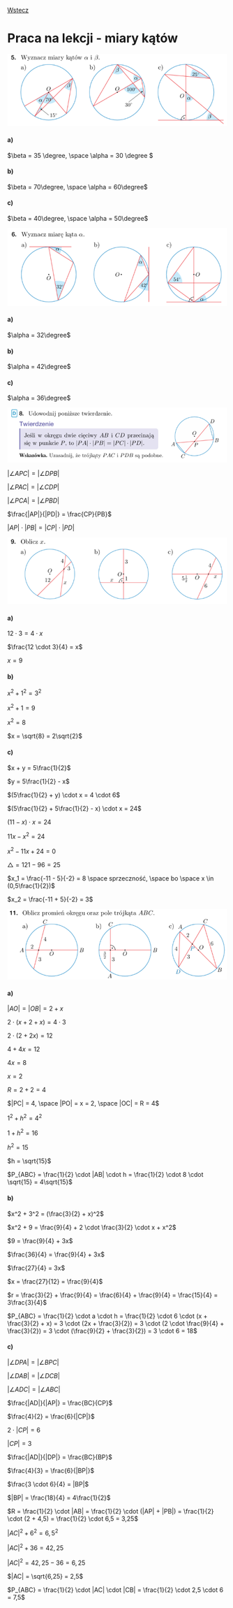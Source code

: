[Wstecz](../matematyka.md)

# Praca na lekcji - miary kątów

![](238/5.png)

#### a)

$`\beta = 35 \degree, \space \alpha = 30 \degree `$

#### b)

$`\beta = 70\degree, \space \alpha = 60\degree`$

#### c)

$`\beta = 40\degree, \space \alpha = 50\degree`$

![](238/6.png)

#### a)

$`\alpha = 32\degree`$

#### b)

$`\alpha = 42\degree`$

#### c)

$`\alpha = 36\degree`$

![](239/8.png)

$`|\angle{APC}| = |\angle{DPB}|`$

$`|\angle{PAC}| = |\angle{CDP}|`$

$`|\angle{PCA}| = |\angle{PBD}|`$

$`\frac{|AP|}{|PD|} = \frac{CP}{PB}`$

$`|AP| \cdot |PB| = |CP| \cdot |PD|`$

![](239/9.png)

#### a)

$`12 \cdot 3 = 4 \cdot x`$

$`\frac{12 \cdot 3}{4} = x`$

$`x = 9`$

#### b)

$`x^2 + 1^2 = 3^2`$

$`x^2 + 1 = 9`$

$`x^2 = 8`$

$`x = \sqrt{8} = 2\sqrt{2}`$

#### c)

$`x + y = 5\frac{1}{2}`$

$`y = 5\frac{1}{2} - x`$

$`(5\frac{1}{2} + y) \cdot x = 4 \cdot 6`$

$`(5\frac{1}{2} + 5\frac{1}{2} - x) \cdot x = 24`$

$`(11 - x) \cdot x = 24`$

$`11x - x^2 = 24`$

$`x^2 - 11x + 24 = 0`$

$`\triangle = 121 - 96 = 25`$

$`x_1 = \frac{-11 - 5}{-2} = 8 \space sprzeczność, \space bo \space x \in (0,5\frac{1}{2})`$

$`x_2 = \frac{-11 + 5}{-2} = 3`$

![](239/11.png)

#### a)

$`|AO| = |OB| = 2 + x`$

$`2 \cdot (x + 2 + x) = 4 \cdot 3`$

$`2 \cdot (2 + 2x) = 12`$

$`4 + 4x = 12`$

$`4x = 8`$

$`x = 2`$

$`R = 2 + 2 = 4`$

$`|PC| = 4, \space |PO| = x = 2, \space |OC| = R = 4`$

$`1^2 + h^2 = 4^2`$

$`1 + h^2 = 16`$

$`h^2 = 15`$

$`h = \sqrt{15}`$

$`P_{ABC} = \frac{1}{2} \cdot |AB| \cdot h = \frac{1}{2} \cdot 8 \cdot \sqrt{15} = 4\sqrt{15}`$

#### b)

$`x^2 + 3^2 = (\frac{3}{2} + x)^2`$

$`x^2 + 9 = \frac{9}{4} + 2 \cdot \frac{3}{2} \cdot x + x^2`$

$`9 = \frac{9}{4} + 3x`$

$`\frac{36}{4} = \frac{9}{4} + 3x`$

$`\frac{27}{4} = 3x`$

$`x = \frac{27}{12} = \frac{9}{4}`$

$`r = \frac{3}{2} + \frac{9}{4} = \frac{6}{4} + \frac{9}{4} = \frac{15}{4} = 3\frac{3}{4}`$

$`P_{ABC} = \frac{1}{2} \cdot a \cdot h = \frac{1}{2} \cdot 6 \cdot (x + \frac{3}{2} + x) = 3 \cdot (2x + \frac{3}{2}) = 3 \cdot (2 \cdot \frac{9}{4} + \frac{3}{2}) = 3 \cdot (\frac{9}{2} + \frac{3}{2}) = 3 \cdot 6 = 18`$

#### c)

$`|\angle{DPA}| = |\angle{BPC}|`$

$`|\angle{DAB}| = |\angle{DCB}|`$

$`|\angle{ADC}| = |\angle{ABC}|`$

$`\frac{|AD|}{|AP|} = \frac{BC}{CP}`$

$`\frac{4}{2} = \frac{6}{|CP|}`$

$`2 \cdot |CP| = 6`$

$`|CP| = 3`$

$`\frac{|AD|}{|DP|} = \frac{BC}{BP}`$

$`\frac{4}{3} = \frac{6}{|BP|}`$

$`\frac{3 \cdot 6}{4} = |BP|`$

$`|BP| = \frac{18}{4} = 4\frac{1}{2}`$

$`R = \frac{1}{2} \cdot |AB| = \frac{1}{2} \cdot (|AP| + |PB|) = \frac{1}{2} \cdot (2 + 4,5) = \frac{1}{2} \cdot 6,5 = 3,25`$

$`|AC|^2 + 6^2 = 6,5^2`$

$`|AC|^2 + 36 = 42,25`$

$`|AC|^2 = 42,25 - 36 = 6,25`$

$`|AC| = \sqrt{6,25} = 2,5`$

$`P_{ABC} = \frac{1}{2} \cdot |AC| \cdot |CB| = \frac{1}{2} \cdot 2,5 \cdot 6 = 7,5`$